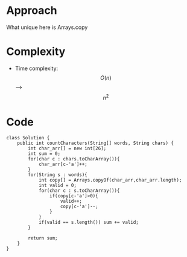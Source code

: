 # Approach
What unique here  is Arrays.copy

# Complexity
- Time complexity:
 $$O(n)$$ --> $$n^2$$


# Code
```
class Solution {
    public int countCharacters(String[] words, String chars) {
        int char_arr[] = new int[26];
        int sum = 0;
        for(char c : chars.toCharArray()){
            char_arr[c-'a']++;
        }
        for(String s : words){
            int copy[] = Arrays.copyOf(char_arr,char_arr.length);
            int valid = 0;
            for(char c : s.toCharArray()){
                if(copy[c-'a']>0){
                    valid++;
                    copy[c-'a']--;
                }
            }
            if(valid == s.length()) sum += valid;
        }

        return sum;
    }
}
```